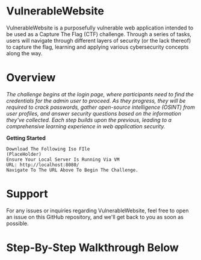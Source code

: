 # VulnerableWebsite
VulnerableWebsite is a purposefully vulnerable web application intended to be used as a Capture The Flag (CTF) challenge. Through a series of tasks, users will navigate through different layers of security (or the lack thereof) to capture the flag, learning and applying various cybersecurity concepts along the way.

# Overview

*The challenge begins at the login page, where participants need to find the credentials for the admin user to proceed. As they progress, they will be required to crack passwords, gather open-source intelligence (OSINT) from user profiles, and answer security questions based on the information they've collected. Each step builds upon the previous, leading to a comprehensive learning experience in web application security.* 

**Getting Started**

    Download The Following Iso FIle
    (PlaceHolder)
    Ensure Your Local Server Is Running Via VM
    URL: http://localhost:8080/
    Navigate To The URL Above To Begin The Challenge.

# Support

For any issues or inquiries regarding VulnerableWebsite, feel free to open an issue on this GitHub repository, and we'll get back to you as soon as possible.

# Step-By-Step Walkthrough Below
